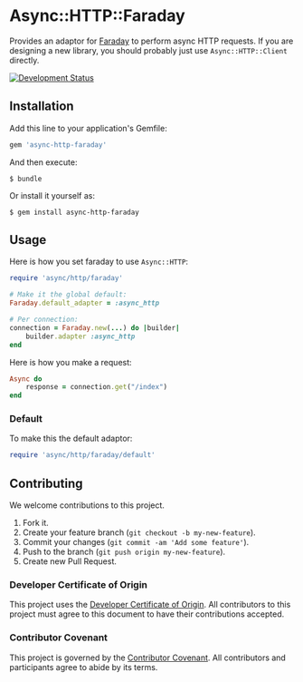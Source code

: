 # Async::HTTP::Faraday

Provides an adaptor for [Faraday](https://github.com/lostisland/faraday) to perform async HTTP requests. If you are designing a new library, you should probably just use `Async::HTTP::Client` directly.

[![Development Status](https://github.com/socketry/async-http-faraday/workflows/Test/badge.svg)](https://github.com/socketry/async-http-faraday/actions?workflow=Test)

## Installation

Add this line to your application's Gemfile:

``` ruby
gem 'async-http-faraday'
```

And then execute:

    $ bundle

Or install it yourself as:

    $ gem install async-http-faraday

## Usage

Here is how you set faraday to use `Async::HTTP`:

``` ruby
require 'async/http/faraday'

# Make it the global default:
Faraday.default_adapter = :async_http

# Per connection:
connection = Faraday.new(...) do |builder|
	builder.adapter :async_http
end
```

Here is how you make a request:

``` ruby
Async do
	response = connection.get("/index")
end
```

### Default

To make this the default adaptor:

``` ruby
require 'async/http/faraday/default'
```

## Contributing

We welcome contributions to this project.

1.  Fork it.
2.  Create your feature branch (`git checkout -b my-new-feature`).
3.  Commit your changes (`git commit -am 'Add some feature'`).
4.  Push to the branch (`git push origin my-new-feature`).
5.  Create new Pull Request.

### Developer Certificate of Origin

This project uses the [Developer Certificate of Origin](https://developercertificate.org/). All contributors to this project must agree to this document to have their contributions accepted.

### Contributor Covenant

This project is governed by the [Contributor Covenant](https://www.contributor-covenant.org/). All contributors and participants agree to abide by its terms.
